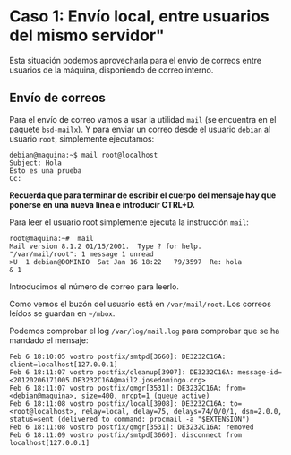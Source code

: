 # Caso 1: Envío local, entre usuarios del mismo servidor"

Esta situación podemos aprovecharla para el envío de correos entre usuarios de la máquina, disponiendo de correo interno. 

## Envío de correos

Para el envío de correo vamos a usar la utilidad `mail` (se encuentra en el paquete `bsd-mailx`). Y para enviar un correo desde el usuario `debian` al usuario `root`, simplemente ejecutamos:

```
debian@maquina:~$ mail root@localhost
Subject: Hola
Esto es una prueba
Cc: 
```

**Recuerda que para terminar de escribir el cuerpo del mensaje hay que ponerse en una nueva línea e introducir CTRL+D.**

Para leer el usuario root simplemente ejecuta la instrucción `mail`:

```
root@maquina:~#  mail
Mail version 8.1.2 01/15/2001.  Type ? for help.
"/var/mail/root": 1 message 1 unread
>U  1 debian@DOMINIO  Sat Jan 16 18:22   79/3597  Re: hola
& 1
```

Introducimos el número de correo para leerlo.

Como vemos el buzón del usuario está en `/var/mail/root`. Los correos leídos se guardan en `~/mbox`.


Podemos comprobar el log `/var/log/mail.log` para comprobar que se ha mandado el mensaje:


	Feb 6 18:10:05 vostro postfix/smtpd[3660]: DE3232C16A: client=localhost[127.0.0.1]
	Feb 6 18:11:07 vostro postfix/cleanup[3907]: DE3232C16A: message-id=<20120206171005.DE3232C16A@mail2.josedomingo.org>
	Feb 6 18:11:07 vostro postfix/qmgr[3531]: DE3232C16A: from=<debian@maquina>, size=400, nrcpt=1 (queue active)
	Feb 6 18:11:08 vostro postfix/local[3908]: DE3232C16A: to=<root@localhost>, relay=local, delay=75, delays=74/0/0/1, dsn=2.0.0, status=sent (delivered to command: procmail -a "$EXTENSION")
	Feb 6 18:11:08 vostro postfix/qmgr[3531]: DE3232C16A: removed
	Feb 6 18:11:09 vostro postfix/smtpd[3660]: disconnect from localhost[127.0.0.1]

